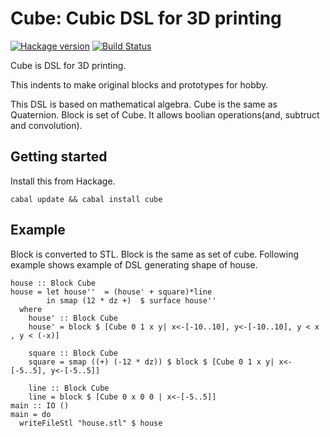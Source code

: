 # Cube: Cubic DSL for 3D printing

[![Hackage version](https://img.shields.io/hackage/v/cube.svg?style=flat)](https://hackage.haskell.org/package/cube)  [![Build Status](https://travis-ci.org/junjihashimoto/cube.png?branch=master)](https://travis-ci.org/junjihashimoto/cube)

Cube is DSL for 3D printing.

This indents to make original blocks and prototypes for hobby.

This DSL is based on mathematical algebra.
Cube is the same as Quaternion.
Block is set of Cube. It allows boolian operations(and, subtruct and convolution).

## Getting started

Install this from Hackage.

    cabal update && cabal install cube

## Example

Block is converted to STL.
Block is the same as set of cube.
Following example shows example of DSL generating shape of house.


```
house :: Block Cube
house = let house''  = (house' + square)*line
        in smap (12 * dz +)  $ surface house''
  where
    house' :: Block Cube
    house' = block $ [Cube 0 1 x y| x<-[-10..10], y<-[-10..10], y < x , y < (-x)]
    
    square :: Block Cube
    square = smap ((+) (-12 * dz)) $ block $ [Cube 0 1 x y| x<-[-5..5], y<-[-5..5]]
    
    line :: Block Cube
    line = block $ [Cube 0 x 0 0 | x<-[-5..5]]
main :: IO ()
main = do
  writeFileStl "house.stl" $ house
```
